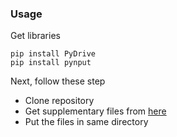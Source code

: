 ### Usage

Get libraries
```
pip install PyDrive
pip install pynput
```

Next, follow these step

* Clone repository
* Get supplementary files from [here](https://drive.google.com/open?id=1vdIHh6nR5Cpv_um_QQEMh9iOWKVD3b5g)
* Put the files in same directory

